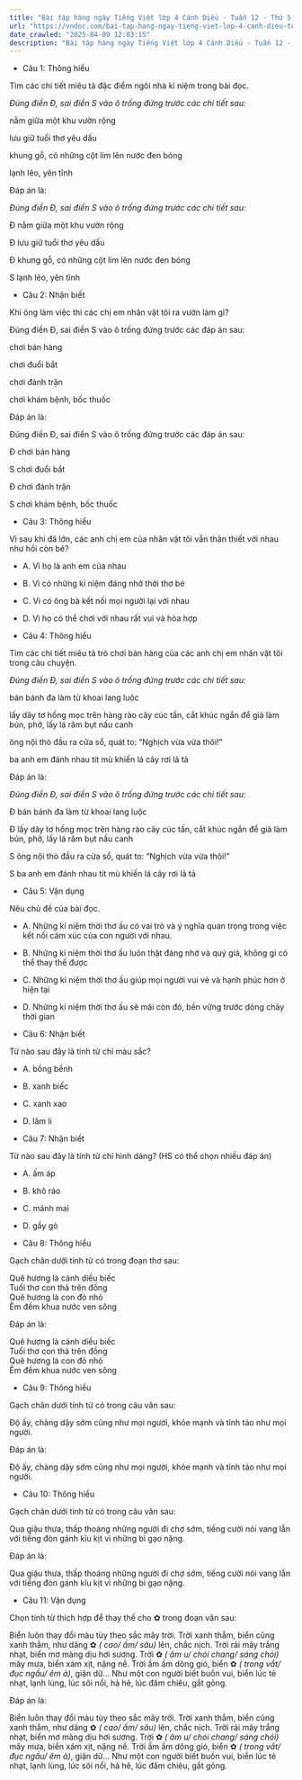 ```yaml
---
title: "Bài tập hàng ngày Tiếng Việt lớp 4 Cánh Diều - Tuần 12 - Thứ 5 gồm các câu hỏi tổng hợp nội dung Đọc hiểu văn bản và Luyện từ và câu được học ở Tuần 12 trong chương trình Tiếng Việt lớp 4 Tập 1 Cánh Diều."
url: "https://vndoc.com/bai-tap-hang-ngay-tieng-viet-lop-4-canh-dieu-tuan-12-thu-5-331232"
date_crawled: "2025-04-09 12:03:15"
description: "Bài tập hàng ngày Tiếng Việt lớp 4 Cánh Diều - Tuần 12 - Thứ 5 gồm các câu hỏi tổng hợp nội dung Đọc hiểu văn bản và Luyện từ và câu được học ở Tuần 12 trong chương trình Tiếng Việt lớp 4 Tập 1 Cánh Diều."
---
```


* Câu 1:  Thông hiểu

Tìm các chi tiết miêu tả đặc điểm ngôi nhà kỉ niệm trong bài đọc.

_Đúng điền Đ, sai điền S vào ô trống đứng trước các chi tiết sau:_

nằm giữa một khu vườn rộng

lưu giữ tuổi thơ yêu dấu

khung gỗ, có những cột lim lên nước đen bóng

lạnh lẽo, yên tĩnh

Đáp án là:

_Đúng điền Đ, sai điền S vào ô trống đứng trước các chi tiết sau:_

Đ nằm giữa một khu vườn rộng

Đ lưu giữ tuổi thơ yêu dấu

Đ khung gỗ, có những cột lim lên nước đen bóng

S lạnh lẽo, yên tĩnh

* Câu 2:  Nhận biết

Khi ông làm việc thì các chị em nhân vật tôi ra vườn làm gì?

Đúng điền Đ, sai điền S vào ô trống đứng trước các đáp án sau:

chơi bán hàng

chơi đuổi bắt

chơi đánh trận

chơi khám bệnh, bốc thuốc

Đáp án là:

Đúng điền Đ, sai điền S vào ô trống đứng trước các đáp án sau:

Đ chơi bán hàng

S chơi đuổi bắt

Đ chơi đánh trận

S chơi khám bệnh, bốc thuốc

* Câu 3:  Thông hiểu

Vì sau khi đã lớn, các anh chị em của nhân vật tôi vẫn thân thiết với nhau như hồi còn bé?

  * A. Vì họ là anh em của nhau 
  * B. Vì có những kỉ niệm đáng nhớ thời thơ bé 
  * C. Vì có ông bà kết nối mọi người lại với nhau 
  * D. Vì họ có thể chơi với nhau rất vui và hòa hợp 



* Câu 4:  Thông hiểu

Tìm các chi tiết miêu tả trò chơi bán hàng của các anh chị em nhân vật tôi trong câu chuyện.

_Đúng điền Đ, sai điền S vào ô trống đứng trước các chi tiết sau:_

bán bánh đa làm từ khoai lang luộc

lấy dây tơ hồng mọc trên hàng rào cây cúc tần, cắt khúc ngắn để giả làm bún, phở, lấy lá râm bụt nấu canh

ông nội thò đầu ra cửa sổ, quát to: “Nghịch vừa vừa thôi!”

ba anh em đánh nhau tít mù khiến lá cây rơi lả tả

Đáp án là:

_Đúng điền Đ, sai điền S vào ô trống đứng trước các chi tiết sau:_

Đ bán bánh đa làm từ khoai lang luộc

Đ lấy dây tơ hồng mọc trên hàng rào cây cúc tần, cắt khúc ngắn để giả làm bún, phở, lấy lá râm bụt nấu canh

S ông nội thò đầu ra cửa sổ, quát to: “Nghịch vừa vừa thôi!”

S ba anh em đánh nhau tít mù khiến lá cây rơi lả tả

* Câu 5:  Vận dụng

Nêu chủ đề của bài đọc.

  * A. Những kỉ niệm thời thơ ấu có vai trò và ý nghĩa quan trọng trong việc kết nối cảm xúc của con người với nhau. 
  * B. Những kỉ niệm thời thơ ấu luôn thật đáng nhớ và quý giá, không gì có thể thay thế được 
  * C. Những kỉ niệm thời thơ ấu giúp mọi người vui vẻ và hạnh phúc hơn ở hiện tại 
  * D. Những kỉ niệm thời thơ ấu sẽ mãi còn đó, bền vững trước dòng chảy thời gian 



* Câu 6:  Nhận biết

Từ nào sau đây là tính từ chỉ màu sắc?

  * A. bồng bềnh 
  * B. xanh biếc 
  * C. xanh xao 
  * D. lâm li 



* Câu 7:  Nhận biết

Từ nào sau đây là tính từ chỉ hình dáng? (HS có thể chọn nhiều đáp án)

  * A. ấm áp 
  * B. khô ráo 
  * C. mảnh mai 
  * D. gầy gò 



* Câu 8:  Thông hiểu

Gạch chân dưới tính từ có trong đoạn thơ sau:

Quê hương là cánh diều biếc  
Tuổi thơ con thả trên đồng  
Quê hương là con đò nhỏ  
Êm đềm khua nước ven sông

Đáp án là:

Quê hương là cánh diều biếc  
Tuổi thơ con thả trên đồng  
Quê hương là con đò nhỏ  
Êm đềm khua nước ven sông

* Câu 9:  Thông hiểu

Gạch chân dưới tính từ có trong câu văn sau:

Ðộ ấy, chàng dậy sớm cũng như mọi người, khỏe mạnh và tỉnh táo như mọi người.

Đáp án là:

Ðộ ấy, chàng dậy sớm cũng như mọi người, khỏe mạnh và tỉnh táo như mọi người.

* Câu 10:  Thông hiểu

Gạch chân dưới tính từ có trong câu văn sau:

Qua giậu thưa, thấp thoáng những người đi chợ sớm, tiếng cười nói vang lẫn với tiếng đòn gánh kĩu kịt vì những bì gạo nặng.

Đáp án là:

Qua giậu thưa, thấp thoáng những người đi chợ sớm, tiếng cười nói vang lẫn với tiếng đòn gánh kĩu kịt vì những bì gạo nặng.

* Câu 11:  Vận dụng

Chọn tính từ thích hợp để thay thế cho ✿ trong đoạn văn sau:

Biển luôn thay đổi màu tùy theo sắc mây trời. Trời xanh thẳm, biển cũng xanh thẳm, như dâng ✿ _( cao/ ấm/ sâu)_ lên, chắc nịch. Trời rải mây trắng nhạt, biển mơ màng dịu hơi sương. Trời ✿ _( âm u/ chói chang/ sáng chói)_ mây mưa, biển xám xịt, nặng nề. Trời ầm ầm dông gió, biển ✿ _( trong vắt/ đục ngầu/ êm ả)_, giận dữ… Như một con người biết buồn vui, biển lúc tẻ nhạt, lạnh lùng, lúc sôi nổi, hả hê, lúc đăm chiêu, gắt gỏng.

Đáp án là:

Biển luôn thay đổi màu tùy theo sắc mây trời. Trời xanh thẳm, biển cũng xanh thẳm, như dâng ✿ _( cao/ ấm/ sâu)_ lên, chắc nịch. Trời rải mây trắng nhạt, biển mơ màng dịu hơi sương. Trời ✿ _( âm u/ chói chang/ sáng chói)_ mây mưa, biển xám xịt, nặng nề. Trời ầm ầm dông gió, biển ✿ _( trong vắt/ đục ngầu/ êm ả)_, giận dữ… Như một con người biết buồn vui, biển lúc tẻ nhạt, lạnh lùng, lúc sôi nổi, hả hê, lúc đăm chiêu, gắt gỏng.
